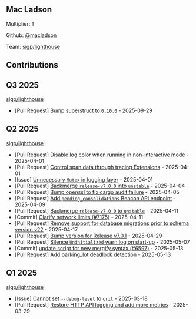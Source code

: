 
## Mac Ladson
Multiplier: 1

Github: [@macladson](https://github.com/macladson)

Team: [sigp/lighthouse](https://github.com/sigp/lighthouse/pulls?q=author%3Amacladson)

## Contributions

## Q3 2025


[sigp/lighthouse](https://github.com/sigp/lighthouse)
* [Pull Request] [Bump superstruct to `0.10.0`](https://github.com/sigp/lighthouse/pull/8133) - 2025-09-29
## Q2 2025


[sigp/lighthouse](https://github.com/sigp/lighthouse)
* [Pull Request] [Disable log color when running in non-interactive mode](https://github.com/sigp/lighthouse/pull/7240) - 2025-04-01
* [Pull Request] [Control span data through tracing Extensions](https://github.com/sigp/lighthouse/pull/7239) - 2025-04-01
* [Issue] [Unnecessary `Mutex` in logging layer](https://github.com/sigp/lighthouse/issues/7234) - 2025-04-01
* [Pull Request] [Backmerge `release-v7.0.0` into `unstable`](https://github.com/sigp/lighthouse/pull/7257) - 2025-04-04
* [Pull Request] [Bump openssl to fix cargo audit failure](https://github.com/sigp/lighthouse/pull/7263) - 2025-04-05
* [Pull Request] [Add `pending_consolidations` Beacon API endpoint](https://github.com/sigp/lighthouse/pull/7290) - 2025-04-09
* [Pull Request] [Backmerge `release-v7.0.0` to `unstable`](https://github.com/sigp/lighthouse/pull/7315) - 2025-04-11
* [Commit] [Clarify network limits (#7175)](https://github.com/sigp/lighthouse/commit/076f3f09843c52347bb04d5b3dc4364d1018c2e3) - 2025-04-11
* [Pull Request] [Remove support for database migrations prior to schema version v22](https://github.com/sigp/lighthouse/pull/7332) - 2025-04-17
* [Pull Request] [Bump version for Release v7.0.1](https://github.com/sigp/lighthouse/pull/7374) - 2025-04-29
* [Pull Request] [Silence `Uninitialized` warn log on start-up](https://github.com/sigp/lighthouse/pull/7411) - 2025-05-07
* [Commit] [update script for new mergify syntax (#6597)](https://github.com/sigp/lighthouse/commit/dc73791f35dff0484a35ddedba4b58c6ca34c3c9) - 2025-05-13
* [Pull Request] [Add parking_lot deadlock detection](https://github.com/sigp/lighthouse/pull/7452) - 2025-05-13
## Q1 2025

[sigp/lighthouse](https://github.com/sigp/lighthouse)
* [Issue] [Cannot set `--debug-level` to `crit`](https://github.com/sigp/lighthouse/issues/7165) - 2025-03-18
* [Pull Request] [Restore HTTP API logging and add more metrics](https://github.com/sigp/lighthouse/pull/7225) - 2025-03-29
